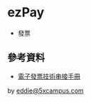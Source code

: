 # ezPay

- 發票

## 參考資料

- [電子發票技術串接手冊](https://inv.ezpay.com.tw/dw_files/info_api/EZP_INVI_1_2_1.pdf)

by eddie@5xcampus.com
